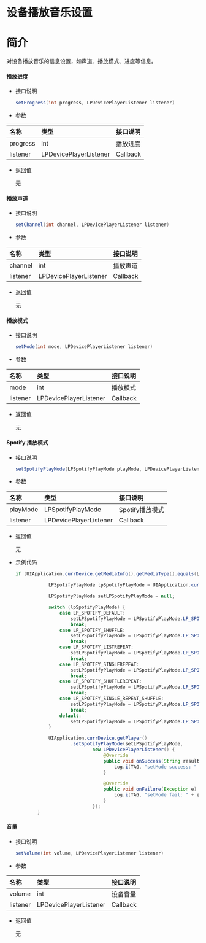 # 设备播放音乐设置

# 简介

对设备播放音乐的信息设置，如声道、播放模式、进度等信息。

#### 播放进度

- 接口说明

    ``` Java
    setProgress(int progress, LPDevicePlayerListener listener)
    ```

- 参数

| 名称           | 类型                     | 接口说明                                        |
| :------------- | :----------------------- | :---------------------------------------------- |
| progress       | int                      | 播放进度                                        |
| listener       | LPDevicePlayerListener   | Callback                                        |

- 返回值

    无


#### 播放声道

- 接口说明

    ``` Java
    setChannel(int channel, LPDevicePlayerListener listener)
    ```

- 参数

| 名称           | 类型                     | 接口说明                                        |
| :------------- | :----------------------- | :---------------------------------------------- |
| channel        | int                      | 播放声道                                        |
| listener       | LPDevicePlayerListener   | Callback                                        |

- 返回值

    无

#### 播放模式

- 接口说明

    ``` Java
    setMode(int mode, LPDevicePlayerListener listener)
    ```

- 参数

| 名称           | 类型                     | 接口说明                                        |
| :------------- | :----------------------- | :---------------------------------------------- |
| mode           | int                      | 播放模式                                        |
| listener       | LPDevicePlayerListener   | Callback                                        |

- 返回值

    无

#### Spotify 播放模式

- 接口说明

    ``` Java
    setSpotifyPlayMode(LPSpotifyPlayMode playMode, LPDevicePlayerListener listener)
    ```

- 参数

| 名称           | 类型                     | 接口说明                                        |
| :------------- | :----------------------- | :---------------------------------------------- |
| playMode           | LPSpotifyPlayMode    | Spotify播放模式                                   |
| listener       | LPDevicePlayerListener   | Callback                                        |

- 返回值

    无

- 示例代码
    ``` Java
    if (UIApplication.currDevice.getMediaInfo().getMediaType().equals(LPPlayHeader.LPPlayMediaType.LP_SPOTIFY)) {

                LPSpotifyPlayMode lpSpotifyPlayMode = UIApplication.currDevice.getDeviceInfo().getSpotifyPlayMode();

                LPSpotifyPlayMode setLPSpotifyPlayMode = null;

                switch (lpSpotifyPlayMode) {
                    case LP_SPOTIFY_DEFAULT:
                        setLPSpotifyPlayMode = LPSpotifyPlayMode.LP_SPOTIFY_LISTREPEAT;
                        break;
                    case LP_SPOTIFY_SHUFFLE:
                        setLPSpotifyPlayMode = LPSpotifyPlayMode.LP_SPOTIFY_SINGLEREPEAT;
                        break;
                    case LP_SPOTIFY_LISTREPEAT:
                        setLPSpotifyPlayMode = LPSpotifyPlayMode.LP_SPOTIFY_SHUFFLEREPEAT;
                        break;
                    case LP_SPOTIFY_SINGLEREPEAT:
                        setLPSpotifyPlayMode = LPSpotifyPlayMode.LP_SPOTIFY_SINGLE_REPEAT_SHUFFLE;
                        break;
                    case LP_SPOTIFY_SHUFFLEREPEAT:
                        setLPSpotifyPlayMode = LPSpotifyPlayMode.LP_SPOTIFY_SHUFFLE;
                        break;
                    case LP_SPOTIFY_SINGLE_REPEAT_SHUFFLE:
                        setLPSpotifyPlayMode = LPSpotifyPlayMode.LP_SPOTIFY_DEFAULT;
                        break;
                    default:
                        setLPSpotifyPlayMode = LPSpotifyPlayMode.LP_SPOTIFY_DEFAULT;
                }

                UIApplication.currDevice.getPlayer()
                        .setSpotifyPlayMode(setLPSpotifyPlayMode,
                                new LPDevicePlayerListener() {
                                    @Override
                                    public void onSuccess(String result) {
                                        Log.i(TAG, "setMode success: " + result);
                                    }

                                    @Override
                                    public void onFailure(Exception e) {
                                        Log.i(TAG, "setMode fail: " + e.getMessage());
                                    }
                                });
            }
    ```
    
#### 音量

- 接口说明

    ``` Java
    setVolume(int volume, LPDevicePlayerListener listener)
    ```

- 参数

| 名称           | 类型                     | 接口说明                                        |
| :------------- | :----------------------- | :---------------------------------------------- |
| volume         | int                      | 设备音量                                        |
| listener       | LPDevicePlayerListener   | Callback                                        |

- 返回值

    无

